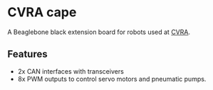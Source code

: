 # CVRA cape

A Beaglebone black extension board for robots used at [CVRA](http://www.cvra.ch/).

## Features
- 2x CAN interfaces with transceivers
- 8x PWM outputs to control servo motors and pneumatic pumps.

